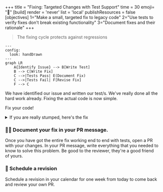 +++
title = "Fixing: Targeted Changes with Test Support"
time = 30
emoji= "🔧"
[build]
  render = 'never'
  list = 'local'
  publishResources = false
[objectives]
    1="Make a small, targeted fix to legacy code"
    2="Use tests to verify fixes don't break existing functionality"
    3="Document fixes and their rationale"
+++

> The fixing cycle protects against regressions

```mermaid
---
config:
  look: handDrawn
---
graph LR
    A{Identify Issue} --> B[Write Test]
    B --> C[Write Fix]
    C -->|Tests Pass| E(Document Fix)
    C -->|Tests Fail| F[Revise Fix]
    F --> C
```

We have identified our issue and written our test/s. We've really done all the hard work already. Fixing the actual code is now simple.

Fix your code!

<details>
<summary>If you are really stumped, here's the fix</summary>

On line 20 of `views/hashtag.mjs`, only fetch if the hashtag has changed.

```js
if (hashtag !== state.currentHashtag) {
  apiService.getBloomsByHashtag(hashtag);
}
```

If you were tempted to write something like `if (state.hashtagBlooms?.length)`, consider: what would happen if you navigated to a hashtag view with no matching blooms in the database?

Try it and look in the network tab. Yikes! Another infinite loop. A conditional written presuming there is always content available is risky with user generated content. You can't rely on users!

What extra test could you write to cover this case? Write it.

</details>

### ✍🏾 Document your fix in your PR message.

Once you have got the entire fix working end to end with tests, open a PR with your changes. In your PR message, write everything that you needed to know to solve this problem. Be good to the reviewer, they're a good friend of yours.

### 📅 Schedule a revision

Schedule a revision in your calendar for one week from today to come back and review your own PR.
